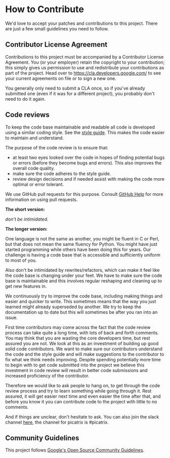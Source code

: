 # How to Contribute

We'd love to accept your patches and contributions to this project. There are
just a few small guidelines you need to follow.

## Contributor License Agreement

Contributions to this project must be accompanied by a Contributor License
Agreement. You (or your employer) retain the copyright to your contribution;
this simply gives us permission to use and redistribute your contributions as
part of the project. Head over to <https://cla.developers.google.com/> to see
your current agreements on file or to sign a new one.

You generally only need to submit a CLA once, so if you've already submitted one
(even if it was for a different project), you probably don't need to do it
again.

## Code reviews

To keep the code base maintainable and readable all code is developed using a similar coding style. See the [style guide](https://google.github.io/styleguide/pyguide.html). This makes the code easier to maintain and understand.

The purpose of the code review is to ensure that:

 * at least two eyes looked over the code in hopes of finding potential bugs or errors (before they become bugs and errors). This also improves the overall code quality.
 * make sure the code adheres to the style guide.
 * review design decisions and if needed assist with making the code more optimal or error tolerant.

We use GitHub pull requests for this purpose. Consult
[GitHub Help](https://help.github.com/articles/about-pull-requests/) for more
information on using pull requests.

**The short version:**

*don't be intimidated.*

**The longer version:**

One language is not the same as another, you might be fluent in C or Perl, but that does not mean the same fluency for Python. You might have just started programming while others have been doing this for years. Our challenge is having a code base that is accessible and sufficiently uniform to most of you.

Also don't be intimidated by rewrites/refactors, which can make it feel like the code base is changing under your feet. We have to make sure the code base is maintainable and this involves regular reshaping and cleaning up to get new features in.

We continuously try to improve the code base, including making things and easier and quicker to write. This sometimes means that the way you just learned might already superseded by another. We try to keep the documentation up to date but this will sometimes be after you ran into an issue.

First time contributors may come across the fact that the code review process can take quite a long time, with lots of back and forth comments. You may think that you are wasting the core developers time, but rest assured you are not. We look at this as an investment of building up good solid code contributors. We want to make sure our contributors understand the code and the style guide and will make suggestions to the contributor to fix what we think needs improving. Despite spending potentially more time to begin with to get code submitted into the project we believe this investment in code review will result in better code submissions and increased proficiency of the contributor.

Therefore we would like to ask people to hang on, to get through the code review process and try to learn something while going through it. Rest assured, it will get easier next time and even easier the time after that, and before you know it you can contribute code to the project with little to no comments.

And if things are unclear, don't hesitate to ask. You can also join the slack channel [here](http://join-open-source-dfir-slack.herokuapp.com/), the channel for picatrix is #picatrix. 

## Community Guidelines

This project follows [Google's Open Source Community
Guidelines](https://opensource.google/conduct/).
